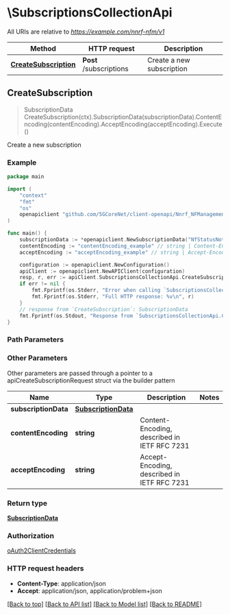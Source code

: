 # \SubscriptionsCollectionApi

All URIs are relative to *https://example.com/nnrf-nfm/v1*

Method | HTTP request | Description
------------- | ------------- | -------------
[**CreateSubscription**](SubscriptionsCollectionApi.md#CreateSubscription) | **Post** /subscriptions | Create a new subscription



## CreateSubscription

> SubscriptionData CreateSubscription(ctx).SubscriptionData(subscriptionData).ContentEncoding(contentEncoding).AcceptEncoding(acceptEncoding).Execute()

Create a new subscription

### Example

```go
package main

import (
    "context"
    "fmt"
    "os"
    openapiclient "github.com/5GCoreNet/client-openapi/Nnrf_NFManagement"
)

func main() {
    subscriptionData := *openapiclient.NewSubscriptionData("NfStatusNotificationUri_example", "SubscriptionId_example") // SubscriptionData | 
    contentEncoding := "contentEncoding_example" // string | Content-Encoding, described in IETF RFC 7231 (optional)
    acceptEncoding := "acceptEncoding_example" // string | Accept-Encoding, described in IETF RFC 7231 (optional)

    configuration := openapiclient.NewConfiguration()
    apiClient := openapiclient.NewAPIClient(configuration)
    resp, r, err := apiClient.SubscriptionsCollectionApi.CreateSubscription(context.Background()).SubscriptionData(subscriptionData).ContentEncoding(contentEncoding).AcceptEncoding(acceptEncoding).Execute()
    if err != nil {
        fmt.Fprintf(os.Stderr, "Error when calling `SubscriptionsCollectionApi.CreateSubscription``: %v\n", err)
        fmt.Fprintf(os.Stderr, "Full HTTP response: %v\n", r)
    }
    // response from `CreateSubscription`: SubscriptionData
    fmt.Fprintf(os.Stdout, "Response from `SubscriptionsCollectionApi.CreateSubscription`: %v\n", resp)
}
```

### Path Parameters



### Other Parameters

Other parameters are passed through a pointer to a apiCreateSubscriptionRequest struct via the builder pattern


Name | Type | Description  | Notes
------------- | ------------- | ------------- | -------------
 **subscriptionData** | [**SubscriptionData**](SubscriptionData.md) |  | 
 **contentEncoding** | **string** | Content-Encoding, described in IETF RFC 7231 | 
 **acceptEncoding** | **string** | Accept-Encoding, described in IETF RFC 7231 | 

### Return type

[**SubscriptionData**](SubscriptionData.md)

### Authorization

[oAuth2ClientCredentials](../README.md#oAuth2ClientCredentials)

### HTTP request headers

- **Content-Type**: application/json
- **Accept**: application/json, application/problem+json

[[Back to top]](#) [[Back to API list]](../README.md#documentation-for-api-endpoints)
[[Back to Model list]](../README.md#documentation-for-models)
[[Back to README]](../README.md)

